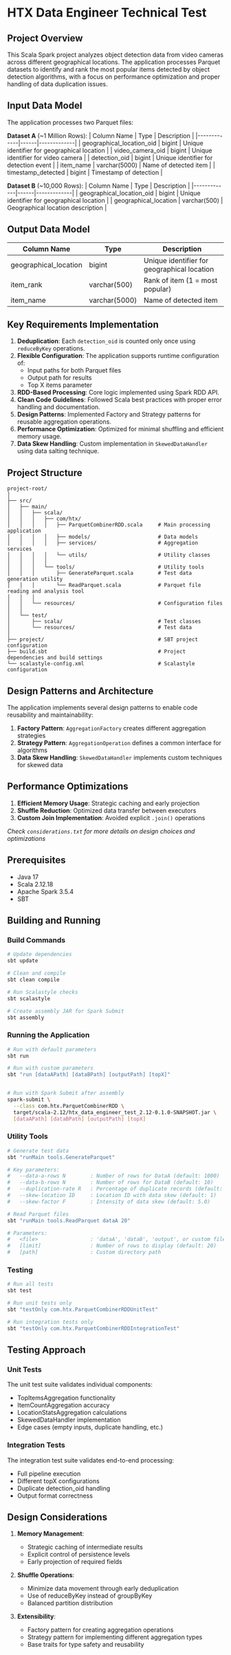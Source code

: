 # HTX Data Engineer Technical Test

## Project Overview
This Scala Spark project analyzes object detection data from video cameras across different geographical locations. The application processes Parquet datasets to identify and rank the most popular items detected by object detection algorithms, with a focus on performance optimization and proper handling of data duplication issues.

## Input Data Model
The application processes two Parquet files:

**Dataset A** (~1 Million Rows):
| Column Name | Type | Description |
|-------------|------|-------------|
| geographical_location_oid | bigint | Unique identifier for geographical location |
| video_camera_oid | bigint | Unique identifier for video camera |
| detection_oid | bigint | Unique identifier for detection event |
| item_name | varchar(5000) | Name of detected item |
| timestamp_detected | bigint | Timestamp of detection |

**Dataset B** (~10,000 Rows):
| Column Name | Type | Description |
|-------------|------|-------------|
| geographical_location_oid | bigint | Unique identifier for geographical location |
| geographical_location | varchar(500) | Geographical location description |

## Output Data Model
| Column Name | Type | Description |
|-------------|------|-------------|
| geographical_location | bigint | Unique identifier for geographical location |
| item_rank | varchar(500) | Rank of item (1 = most popular) |
| item_name | varchar(5000) | Name of detected item |

## Key Requirements Implementation

1. **Deduplication**: Each `detection_oid` is counted only once using `reduceByKey` operations.
2. **Flexible Configuration**: The application supports runtime configuration of:
   - Input paths for both Parquet files
   - Output path for results
   - Top X items parameter
3. **RDD-Based Processing**: Core logic implemented using Spark RDD API.
4. **Clean Code Guidelines**: Followed Scala best practices with proper error handling and documentation.
5. **Design Patterns**: Implemented Factory and Strategy patterns for reusable aggregation operations.
6. **Performance Optimization**: Optimized for minimal shuffling and efficient memory usage.
7. **Data Skew Handling**: Custom implementation in `SkewedDataHandler` using data salting technique.

## Project Structure
```
project-root/
│
├── src/
│   ├── main/
│   │   ├── scala/
│   │   │   ├── com/htx/
│   │   │   │   ├── ParquetCombinerRDD.scala     # Main processing application
│   │   │   │   ├── models/                      # Data models
│   │   │   │   ├── services/                    # Aggregation services
│   │   │   │   └── utils/                       # Utility classes
│   │   │   │
│   │   │   └── tools/                           # Utility tools
│   │   │       ├── GenerateParquet.scala        # Test data generation utility
│   │   │       └── ReadParquet.scala            # Parquet file reading and analysis tool
│   │   │
│   │   └── resources/                           # Configuration files
│   │
│   └── test/
│       ├── scala/                               # Test classes
│       └── resources/                           # Test data
│
├── project/                                     # SBT project configuration
├── build.sbt                                    # Project dependencies and build settings
└── scalastyle-config.xml                        # Scalastyle configuration
```

## Design Patterns and Architecture

The application implements several design patterns to enable code reusability and maintainability:

1. **Factory Pattern**: `AggregationFactory` creates different aggregation strategies
2. **Strategy Pattern**: `AggregationOperation` defines a common interface for algorithms
3. **Data Skew Handling**: `SkewedDataHandler` implements custom techniques for skewed data

## Performance Optimizations

1. **Efficient Memory Usage**: Strategic caching and early projection
2. **Shuffle Reduction**: Optimized data transfer between executors
3. **Custom Join Implementation**: Avoided explicit `.join()` operations

_Check `considerations.txt` for more details on design choices and optimizations_

## Prerequisites
- Java 17
- Scala 2.12.18
- Apache Spark 3.5.4
- SBT

## Building and Running

### Build Commands
```bash
# Update dependencies
sbt update

# Clean and compile
sbt clean compile

# Run Scalastyle checks
sbt scalastyle

# Create assembly JAR for Spark Submit
sbt assembly
```

### Running the Application
```bash
# Run with default parameters
sbt run

# Run with custom parameters
sbt "run [dataAPath] [dataBPath] [outputPath] [topX]"


# Run with Spark Submit after assembly
spark-submit \
  --class com.htx.ParquetCombinerRDD \
  target/scala-2.12/htx_data_engineer_test_2.12-0.1.0-SNAPSHOT.jar \
  [dataAPath] [dataBPath] [outputPath] [topX]
```

### Utility Tools
```bash
# Generate test data
sbt "runMain tools.GenerateParquet"

# Key parameters:
#   --data-a-rows N        : Number of rows for DataA (default: 1000)
#   --data-b-rows N        : Number of rows for DataB (default: 10)
#   --duplication-rate R   : Percentage of duplicate records (default: 0.15)
#   --skew-location ID     : Location ID with data skew (default: 1)
#   --skew-factor F        : Intensity of data skew (default: 5.0)

# Read Parquet files
sbt "runMain tools.ReadParquet dataA 20"

# Parameters:
#   <file>                 : 'dataA', 'dataB', 'output', or custom filename
#   [limit]                : Number of rows to display (default: 20)
#   [path]                 : Custom directory path
```

### Testing
```bash
# Run all tests
sbt test

# Run unit tests only
sbt "testOnly com.htx.ParquetCombinerRDDUnitTest"

# Run integration tests only
sbt "testOnly com.htx.ParquetCombinerRDDIntegrationTest"
```

## Testing Approach

### Unit Tests
The unit test suite validates individual components:
- TopItemsAggregation functionality
- ItemCountAggregation accuracy
- LocationStatsAggregation calculations
- SkewedDataHandler implementation
- Edge cases (empty inputs, duplicate handling, etc.)

### Integration Tests
The integration test suite validates end-to-end processing:
- Full pipeline execution
- Different topX configurations
- Duplicate detection_oid handling
- Output format correctness

## Design Considerations

1. **Memory Management**:
   - Strategic caching of intermediate results
   - Explicit control of persistence levels
   - Early projection of required fields

2. **Shuffle Operations**:
   - Minimize data movement through early deduplication
   - Use of reduceByKey instead of groupByKey
   - Balanced partition distribution

3. **Extensibility**:
   - Factory pattern for creating aggregation operations
   - Strategy pattern for implementing different aggregation types
   - Base traits for type safety and reusability
